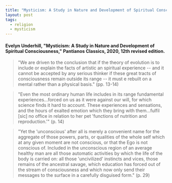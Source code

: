 ```yaml
---
title: "Mysticism: A Study in Nature and Development of Spiritual Consciousness"
layout: post
tags:
  - religion
  - mysticism
---
```


#### Evelyn Underhill, "Mysticism: A Study in Nature and Development of Spiritual Consciousness," Pantianos Classics, 2020, 12th revised edition.

> "We are driven to the conclusion that if the theory of evolution is to include or explain the facts of artistic an spiritual experience -- and it cannot be accepted by any serious thinker if these great tracts of consciousness remain outside its range -- it must e rebuilt on a mental rather than a physical basis." (pp. 13-14)

> "Even the most ordinary human life includes in its range fundamental experiences...forced on us as it were against our will, for which science finds it hard to account. These experiences and sensations, and the hours of exalted emotion which they bring with them...fulfil [sic] no office in relation to her pet 'functions of nutrition and reproduction.'" (p. 14)

> "Yet the 'unconscious' after all is merely a convenient name for the aggregate of those powers, parts, or qualities of the whole self which at any given moment are not conscious, or that the Ego is not conscious of. Included in the unconscious region of an average healthy man are all those automatic activities by which the life of the body is carried on: all those 'uncivilized' instincts and vices, those remains of the ancestral savage, which education has forced out of the stream of consciousness and which now only send their messages to the surface in a carefully disguised form." (p. 29)

